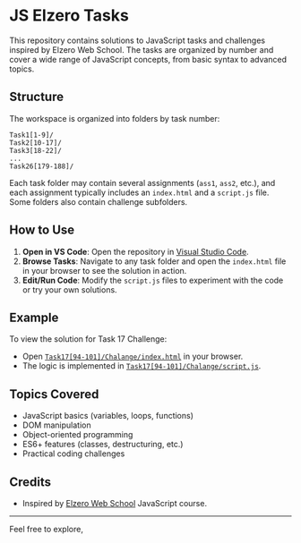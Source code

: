 # JS Elzero Tasks

This repository contains solutions to JavaScript tasks and challenges inspired by Elzero Web School. The tasks are organized by number and cover a wide range of JavaScript concepts, from basic syntax to advanced topics.

## Structure

The workspace is organized into folders by task number:

```
Task1[1-9]/
Task2[10-17]/
Task3[18-22]/
...
Task26[179-188]/
```

Each task folder may contain several assignments (`ass1`, `ass2`, etc.), and each assignment typically includes an `index.html` and a `script.js` file. Some folders also contain challenge subfolders.

## How to Use

1. **Open in VS Code**: Open the repository in [Visual Studio Code](https://code.visualstudio.com/).
2. **Browse Tasks**: Navigate to any task folder and open the `index.html` file in your browser to see the solution in action.
3. **Edit/Run Code**: Modify the `script.js` files to experiment with the code or try your own solutions.

## Example

To view the solution for Task 17 Challenge:

- Open [`Task17[94-101]/Chalange/index.html`](Task17[94-101]/Chalange/index.html) in your browser.
- The logic is implemented in [`Task17[94-101]/Chalange/script.js`](Task17[94-101]/Chalange/script.js).

## Topics Covered

- JavaScript basics (variables, loops, functions)
- DOM manipulation
- Object-oriented programming
- ES6+ features (classes, destructuring, etc.)
- Practical coding challenges

## Credits

- Inspired by [Elzero Web School](https://elzero.org/) JavaScript course.

---

Feel free to explore,
